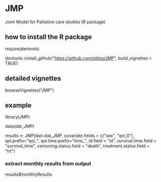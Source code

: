 # JMP
Joint Model for Palliative care studies (R package)


## how to install the R package
require(devtools)

devtools::install_github("https://github.com/gitlzg/JMP", build_vignettes = TRUE)


## detailed vignettes
browseVignettes("JMP")


## example
library(JMP)

data(dat_JMP)

results <- JMP(dat=dat_JMP,
covariate.fields = c("sex", "qol_0"),
qol.prefix="qol_", qol.time.prefix="time_",
id.field = "id", survival.time.field = "survival_time",
censoring.status.field = "death", treatment.status.field = "trt")

### extract monthly results from output
results$monthlyResults


